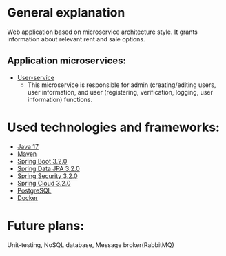 # General explanation

Web application based on microservice architecture style. It grants information about relevant rent and sale options.

## Application microservices:
- [User-service](https://github.com/L1BER2Y/apartments_search/tree/main/user-service)
  - This microservice is responsible for admin (creating/editing users, user information, and user (registering, verification, logging, user information) functions.

# Used technologies and frameworks:
- [Java 17](https://docs.oracle.com/en/java/javase/17/docs/api/)
- [Maven](https://maven.apache.org/)
- [Spring Boot 3.2.0](https://spring.io/projects/spring-boot)
- [Spring Data JPA 3.2.0](https://spring.io/projects/spring-data-jpa)
- [Spring Security 3.2.0](https://spring.io/projects/spring-security)
- [Spring Cloud 3.2.0](https://spring.io/projects/spring-cloud)
- [PostgreSQL](https://www.postgresql.org/)
- [Docker](https://www.docker.com/)

# Future plans:
Unit-testing, NoSQL database, Message broker(RabbitMQ)
